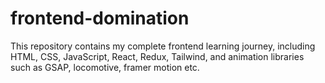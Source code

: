 # frontend-domination
This repository contains my complete frontend learning journey, including HTML, CSS, JavaScript, React, Redux, Tailwind, and animation libraries such as GSAP, locomotive, framer motion etc.
